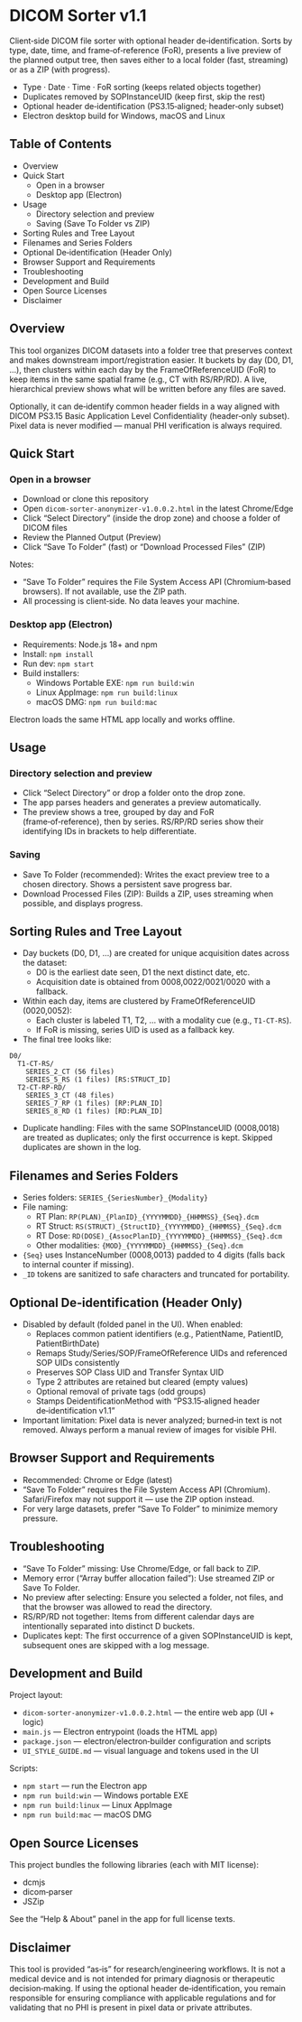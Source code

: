 # DICOM Sorter v1.1

Client‑side DICOM file sorter with optional header de‑identification. Sorts by type, date, time, and frame‑of‑reference (FoR), presents a live preview of the planned output tree, then saves either to a local folder (fast, streaming) or as a ZIP (with progress).

- Type · Date · Time · FoR sorting (keeps related objects together)
- Duplicates removed by SOPInstanceUID (keep first, skip the rest)
- Optional header de‑identification (PS3.15‑aligned; header‑only subset)
- Electron desktop build for Windows, macOS and Linux


## Table of Contents

- Overview
- Quick Start
  - Open in a browser
  - Desktop app (Electron)
- Usage
  - Directory selection and preview
  - Saving (Save To Folder vs ZIP)
- Sorting Rules and Tree Layout
- Filenames and Series Folders
- Optional De‑identification (Header Only)
- Browser Support and Requirements
- Troubleshooting
- Development and Build
- Open Source Licenses
- Disclaimer


## Overview

This tool organizes DICOM datasets into a folder tree that preserves context and makes downstream import/registration easier. It buckets by day (D0, D1, …), then clusters within each day by the FrameOfReferenceUID (FoR) to keep items in the same spatial frame (e.g., CT with RS/RP/RD). A live, hierarchical preview shows what will be written before any files are saved.

Optionally, it can de‑identify common header fields in a way aligned with DICOM PS3.15 Basic Application Level Confidentiality (header‑only subset). Pixel data is never modified — manual PHI verification is always required.


## Quick Start

### Open in a browser

- Download or clone this repository
- Open `dicom-sorter-anonymizer-v1.0.0.2.html` in the latest Chrome/Edge
- Click “Select Directory” (inside the drop zone) and choose a folder of DICOM files
- Review the Planned Output (Preview)
- Click “Save To Folder” (fast) or “Download Processed Files” (ZIP)

Notes:
- “Save To Folder” requires the File System Access API (Chromium‑based browsers). If not available, use the ZIP path.
- All processing is client‑side. No data leaves your machine.

### Desktop app (Electron)

- Requirements: Node.js 18+ and npm
- Install: `npm install`
- Run dev: `npm start`
- Build installers:
  - Windows Portable EXE: `npm run build:win`
  - Linux AppImage: `npm run build:linux`
  - macOS DMG: `npm run build:mac`

Electron loads the same HTML app locally and works offline.


## Usage

### Directory selection and preview

- Click “Select Directory” or drop a folder onto the drop zone.
- The app parses headers and generates a preview automatically.
- The preview shows a tree, grouped by day and FoR (frame‑of‑reference), then by series. RS/RP/RD series show their identifying IDs in brackets to help differentiate.

### Saving

- Save To Folder (recommended): Writes the exact preview tree to a chosen directory. Shows a persistent save progress bar.
- Download Processed Files (ZIP): Builds a ZIP, uses streaming when possible, and displays progress.


## Sorting Rules and Tree Layout

- Day buckets (D0, D1, …) are created for unique acquisition dates across the dataset:
  - D0 is the earliest date seen, D1 the next distinct date, etc.
  - Acquisition date is obtained from 0008,0022/0021/0020 with a fallback.
- Within each day, items are clustered by FrameOfReferenceUID (0020,0052):
  - Each cluster is labeled T1, T2, … with a modality cue (e.g., `T1-CT-RS`).
  - If FoR is missing, series UID is used as a fallback key.
- The final tree looks like:

```
D0/
  T1-CT-RS/
    SERIES_2_CT (56 files)
    SERIES_5_RS (1 files) [RS:STRUCT_ID]
  T2-CT-RP-RD/
    SERIES_3_CT (48 files)
    SERIES_7_RP (1 files) [RP:PLAN_ID]
    SERIES_8_RD (1 files) [RD:PLAN_ID]
```

- Duplicate handling: Files with the same SOPInstanceUID (0008,0018) are treated as duplicates; only the first occurrence is kept. Skipped duplicates are shown in the log.


## Filenames and Series Folders

- Series folders: `SERIES_{SeriesNumber}_{Modality}`
- File naming:
  - RT Plan: `RP(PLAN)_{PlanID}_{YYYYMMDD}_{HHMMSS}_{Seq}.dcm`
  - RT Struct: `RS(STRUCT)_{StructID}_{YYYYMMDD}_{HHMMSS}_{Seq}.dcm`
  - RT Dose: `RD(DOSE)_{AssocPlanID}_{YYYYMMDD}_{HHMMSS}_{Seq}.dcm`
  - Other modalities: `{MOD}_{YYYYMMDD}_{HHMMSS}_{Seq}.dcm`
- `{Seq}` uses InstanceNumber (0008,0013) padded to 4 digits (falls back to internal counter if missing).
- `_ID` tokens are sanitized to safe characters and truncated for portability.


## Optional De‑identification (Header Only)

- Disabled by default (folded panel in the UI). When enabled:
  - Replaces common patient identifiers (e.g., PatientName, PatientID, PatientBirthDate)
  - Remaps Study/Series/SOP/FrameOfReference UIDs and referenced SOP UIDs consistently
  - Preserves SOP Class UID and Transfer Syntax UID
  - Type 2 attributes are retained but cleared (empty values)
  - Optional removal of private tags (odd groups)
  - Stamps DeidentificationMethod with “PS3.15‑aligned header de‑identification v1.1”
- Important limitation: Pixel data is never analyzed; burned‑in text is not removed. Always perform a manual review of images for visible PHI.


## Browser Support and Requirements

- Recommended: Chrome or Edge (latest)
- “Save To Folder” requires the File System Access API (Chromium). Safari/Firefox may not support it — use the ZIP option instead.
- For very large datasets, prefer “Save To Folder” to minimize memory pressure.


## Troubleshooting

- “Save To Folder” missing: Use Chrome/Edge, or fall back to ZIP.
- Memory error (“Array buffer allocation failed”): Use streamed ZIP or Save To Folder.
- No preview after selecting: Ensure you selected a folder, not files, and that the browser was allowed to read the directory.
- RS/RP/RD not together: Items from different calendar days are intentionally separated into distinct D buckets.
- Duplicates kept: The first occurrence of a given SOPInstanceUID is kept, subsequent ones are skipped with a log message.


## Development and Build

Project layout:

- `dicom-sorter-anonymizer-v1.0.0.2.html` — the entire web app (UI + logic)
- `main.js` — Electron entrypoint (loads the HTML app)
- `package.json` — electron/electron‑builder configuration and scripts
- `UI_STYLE_GUIDE.md` — visual language and tokens used in the UI

Scripts:

- `npm start` — run the Electron app
- `npm run build:win` — Windows portable EXE
- `npm run build:linux` — Linux AppImage
- `npm run build:mac` — macOS DMG


## Open Source Licenses

This project bundles the following libraries (each with MIT license):

- dcmjs
- dicom‑parser
- JSZip

See the “Help & About” panel in the app for full license texts.


## Disclaimer

This tool is provided “as‑is” for research/engineering workflows. It is not a medical device and is not intended for primary diagnosis or therapeutic decision‑making. If using the optional header de‑identification, you remain responsible for ensuring compliance with applicable regulations and for validating that no PHI is present in pixel data or private attributes.

